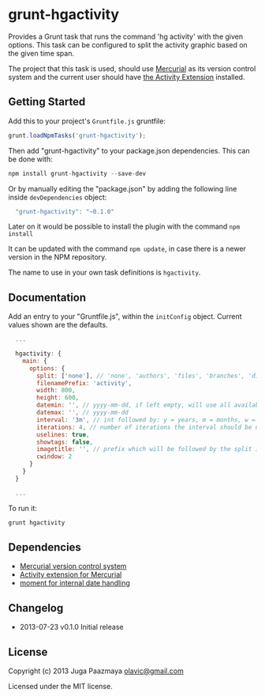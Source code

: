# grunt-hgactivity

Provides a Grunt task that runs the command 'hg activity' with the given options.
This task can be configured to split the activity graphic based on the given time span.

The project that this task is used, should use [Mercurial](http://mercurial.selenic.com/) as 
its version control system and the current user should have
[the Activity Extension](http://mercurial.selenic.com/wiki/ActivityExtension) installed.


## Getting Started

Add this to your project's `Gruntfile.js` gruntfile:
```js
grunt.loadNpmTasks('grunt-hgactivity');
```

Then add "grunt-hgactivity" to your package.json dependencies. This can be done with:
```js
npm install grunt-hgactivity --save-dev
```
Or by manually editing the "package.json" by adding the following line inside `devDependencies` object:
```js
  "grunt-hgactivity": "~0.1.0"
```

Later on it would be possible to install the plugin with the command `npm install`

It can be updated with the command `npm update`, in case there is a newer version in the NPM repository.

The name to use in your own task definitions is `hgactivity`.


## Documentation

Add an entry to your "Gruntfile.js", within the `initConfig` object.
Current values shown are the defaults.

```js
  ...

  hgactivity: {
    main: {
      options: {
        split: ['none'], // 'none', 'authors', 'files', 'branches', 'directories',
        filenamePrefix: 'activity',
        width: 800,
        height: 600,
        datemin: '', // yyyy-mm-dd, if left empty, will use all available time
        datemax: '', // yyyy-mm-dd
        interval: '3m', // int followed by: y = years, m = months, w = weeks, d = days, h = hours
        iterations: 4, // number of iterations the interval should be useds
        uselines: true,
        showtags: false,
        imagetitle: '', // prefix which will be followed by the split if not none and time span
        cwindow: 2
      }
    }
  }

  ...
```

To run it:

```js
grunt hgactivity
```

## Dependencies

 * [Mercurial version control system](http://mercurial.selenic.com/)
 * [Activity extension for Mercurial](http://mercurial.selenic.com/wiki/ActivityExtension)
 * [moment for internal date handling](http://momentjs.com/)

  
## Changelog

 * 2013-07-23    v0.1.0    Initial release


## License
Copyright (c) 2013 Juga Paazmaya <olavic@gmail.com>

Licensed under the MIT license.
